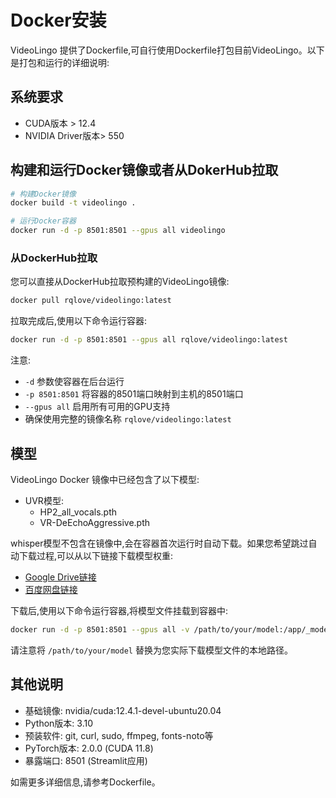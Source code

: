 # Docker安装

VideoLingo 提供了Dockerfile,可自行使用Dockerfile打包目前VideoLingo。以下是打包和运行的详细说明:

## 系统要求

- CUDA版本 > 12.4
- NVIDIA Driver版本> 550

## 构建和运行Docker镜像或者从DokerHub拉取

```bash
# 构建Docker镜像
docker build -t videolingo .

# 运行Docker容器
docker run -d -p 8501:8501 --gpus all videolingo
```

### 从DockerHub拉取

您可以直接从DockerHub拉取预构建的VideoLingo镜像:

```bash
docker pull rqlove/videolingo:latest
```

拉取完成后,使用以下命令运行容器:

```bash
docker run -d -p 8501:8501 --gpus all rqlove/videolingo:latest
```

注意: 
- `-d` 参数使容器在后台运行
- `-p 8501:8501` 将容器的8501端口映射到主机的8501端口
- `--gpus all` 启用所有可用的GPU支持
- 确保使用完整的镜像名称 `rqlove/videolingo:latest`

## 模型

VideoLingo Docker 镜像中已经包含了以下模型:

- UVR模型:
  - HP2_all_vocals.pth
  - VR-DeEchoAggressive.pth

whisper模型不包含在镜像中,会在容器首次运行时自动下载。如果您希望跳过自动下载过程,可以从以下链接下载模型权重:

- [Google Drive链接](https://drive.google.com/file/d/10gPu6qqv92WbmIMo1iJCqQxhbd1ctyVw/view?usp=drive_link)
- [百度网盘链接](https://pan.baidu.com/s/1hZjqSGVn3z_WSg41-6hCqA?pwd=2kgs)

下载后,使用以下命令运行容器,将模型文件挂载到容器中:

```bash
docker run -d -p 8501:8501 --gpus all -v /path/to/your/model:/app/_model_cache rqlove/videolingo:latest
```

请注意将 `/path/to/your/model` 替换为您实际下载模型文件的本地路径。

## 其他说明

- 基础镜像: nvidia/cuda:12.4.1-devel-ubuntu20.04
- Python版本: 3.10
- 预装软件: git, curl, sudo, ffmpeg, fonts-noto等
- PyTorch版本: 2.0.0 (CUDA 11.8)
- 暴露端口: 8501 (Streamlit应用)

如需更多详细信息,请参考Dockerfile。

